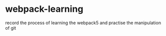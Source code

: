 # webpack-learning
record the process of learning the webpack5 and practise the manipulation of git  
